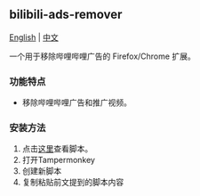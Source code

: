## bilibili-ads-remover

[English](README.md) | [中文](README_zh.md)

一个用于移除哔哩哔哩广告的 Firefox/Chrome 扩展。

### 功能特点

- 移除哔哩哔哩广告和推广视频。

### 安装方法

1. 点击[这里](./bilibili-ad-blocker.user.js)查看脚本。
2. 打开Tampermonkey
3. 创建新脚本
4. 复制粘贴前文提到的脚本内容
